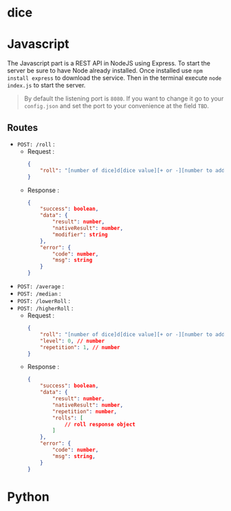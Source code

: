 # dice


# Javascript

The Javascript part is a REST API in NodeJS using Express.
To start the server be sure to have Node already installed.
Once installed use `npm install express` to download the service. Then in the terminal execute `node index.js` to start the server.
 > By default the listening port is `8080`. If you want to change it go to your `config.json` and set the port to your convenience at the field `TBD`.
## Routes
- `POST: /roll` :
  - Request :
    ```json
    {
        "roll": "[number of dice]d[dice value][+ or -][number to add]"
    }
    ```
  - Response :
    ```json
    {
        "success": boolean,
        "data": {
            "result": number,
            "nativeResult": number,
            "modifier": string
        },
        "error": {
            "code": number,
            "msg": string
        }
    }
    ```
- `POST: /average` :
- `POST: /median` :
- `POST: /lowerRoll` :
- `POST: /higherRoll` :
  - Request :
    ```json
    {
        "roll": "[number of dice]d[dice value][+ or -][number to add]",
        "level": 0, // number
        "repetition": 1, // number 
    }
    ```
  - Response :
    ```json
    {
        "success": boolean,
        "data": {
            "result": number,
            "nativeResult": number,
            "repetition": number,
            "rolls": [
                // roll response object
            ]
        },
        "error": {
            "code": number,
            "msg": string,
        }
    }
    ```   

# Python